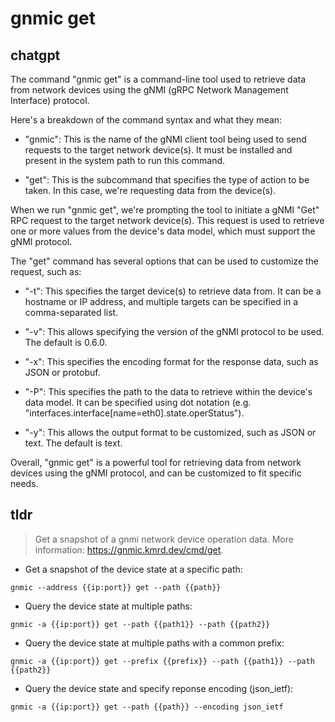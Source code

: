 # gnmic get 
## chatgpt 
The command "gnmic get" is a command-line tool used to retrieve data from network devices using the gNMI (gRPC Network Management Interface) protocol. 

Here's a breakdown of the command syntax and what they mean:

- "gnmic": This is the name of the gNMI client tool being used to send requests to the target network device(s). It must be installed and present in the system path to run this command. 

- "get": This is the subcommand that specifies the type of action to be taken. In this case, we're requesting data from the device(s). 

When we run "gnmic get", we're prompting the tool to initiate a gNMI "Get" RPC request to the target network device(s). This request is used to retrieve one or more values from the device's data model, which must support the gNMI protocol. 

The "get" command has several options that can be used to customize the request, such as:

- "-t": This specifies the target device(s) to retrieve data from. It can be a hostname or IP address, and multiple targets can be specified in a comma-separated list. 

- "-v": This allows specifying the version of the gNMI protocol to be used. The default is 0.6.0.

- "-x": This specifies the encoding format for the response data, such as JSON or protobuf. 

- "-P": This specifies the path to the data to retrieve within the device's data model. It can be specified using dot notation (e.g. "interfaces.interface[name=eth0].state.operStatus").

- "-y": This allows the output format to be customized, such as JSON or text. The default is text. 

Overall, "gnmic get" is a powerful tool for retrieving data from network devices using the gNMI protocol, and can be customized to fit specific needs. 

## tldr 
 
> Get a snapshot of a gnmi network device operation data.
> More information: <https://gnmic.kmrd.dev/cmd/get>.

- Get a snapshot of the device state at a specific path:

`gnmic --address {{ip:port}} get --path {{path}}`

- Query the device state at multiple paths:

`gnmic -a {{ip:port}} get --path {{path1}} --path {{path2}}`

- Query the device state at multiple paths with a common prefix:

`gnmic -a {{ip:port}} get --prefix {{prefix}} --path {{path1}} --path {{path2}}`

- Query the device state and specify reponse encoding (json_ietf):

`gnmic -a {{ip:port}} get --path {{path}} --encoding json_ietf`
